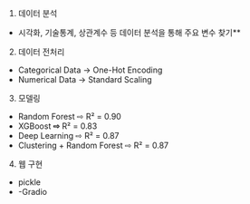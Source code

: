 1) 데이터 분석
- 시각화, 기술통계, 상관계수 등 데이터 분석을 통해 주요 변수 찾기**

2) 데이터 전처리
- Categorical Data → One-Hot Encoding
- Numerical Data → Standard Scaling

3) 모델링
- Random Forest ⇨ R² = 0.90
- XGBoost **⇨** R² = 0.83
- Deep Learning ⇨ R² = 0.87
- Clustering + Random Forest ⇨ R² = 0.87

4) 웹 구현
- pickle 
- -Gradio
